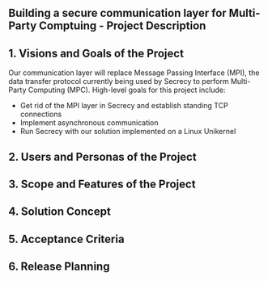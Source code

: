 ## Building a secure communication layer for Multi-Party Comptuing - Project Description

## 1. Visions and Goals of the Project

Our communication layer will replace Message Passing Interface (MPI), the data transfer protocol currently being used by Secrecy to perform Multi-Party Computing (MPC). High-level goals for this project include:

  - Get rid of the MPI layer in Secrecy and establish standing TCP connections
  - Implement asynchronous communication
  - Run Secrecy with our solution implemented on a Linux Unikernel
  
## 2. Users and Personas of the Project

## 3. Scope and Features of the Project

## 4. Solution Concept

## 5. Acceptance Criteria

## 6. Release Planning
